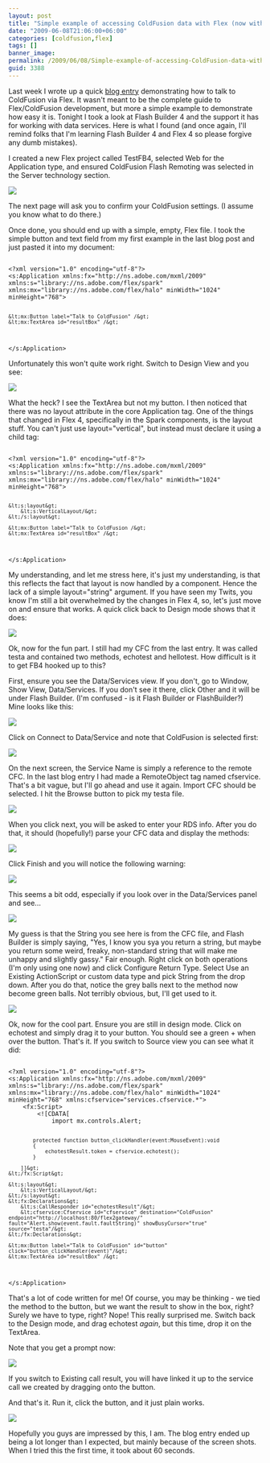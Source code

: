 ```yaml
---
layout: post
title: "Simple example of accessing ColdFusion data with Flex (now with Flash Builder 4)"
date: "2009-06-08T21:06:00+06:00"
categories: [coldfusion,flex]
tags: []
banner_image: 
permalink: /2009/06/08/Simple-example-of-accessing-ColdFusion-data-with-Flex-now-with-Flash-Builder-4
guid: 3388
---
```


Last week I wrote up a quick <a href="http://www.raymondcamden.com/index.cfm/2009/6/3/Simple-example-of-accessing-ColdFusion-data-with-Flex">blog entry</a> demonstrating how to talk to ColdFusion via Flex. It wasn't meant to be the complete guide to Flex/ColdFusion development, but more a simple example to demonstrate how easy it is. Tonight I took a look at Flash Builder 4 and the support it has for working with data services. Here is what I found (and once again, I'll remind folks that I'm learning Flash Builder 4 and Flex 4 so please forgive any dumb mistakes). 

I created a new Flex project called TestFB4, selected Web for the Application type, and ensured ColdFusion Flash Remoting was selected in the Server technology section.

<img src="https://static.raymondcamden.com/images/cfjedi//Picture 238.png">

The next page will ask you to confirm your ColdFusion settings. (I assume you know what to do there.)

Once done, you should end up with a simple, empty, Flex file. I took the simple button and text field from my first example in the last blog post and just pasted it into my document:

<code>
&lt;?xml version="1.0" encoding="utf-8"?&gt;
&lt;s:Application xmlns:fx="http://ns.adobe.com/mxml/2009" xmlns:s="library://ns.adobe.com/flex/spark" xmlns:mx="library://ns.adobe.com/flex/halo" minWidth="1024" minHeight="768"&gt;

	&lt;mx:Button label="Talk to ColdFusion" /&gt;
	&lt;mx:TextArea id="resultBox" /&gt;
   	
&lt;/s:Application&gt;
</code>

Unfortunately this won't quite work right. Switch to Design View and you see:

<img src="https://static.raymondcamden.com/images/cfjedi//Picture 328.png">

What the heck? I see the TextArea but not my button. I then noticed that there was no layout attribute in the core Application tag. One of the things that changed in Flex 4, specifically in the Spark components, is the layout stuff. You can't just use layout="vertical", but instead must declare it using a child tag:

<code>
&lt;?xml version="1.0" encoding="utf-8"?&gt;
&lt;s:Application xmlns:fx="http://ns.adobe.com/mxml/2009" xmlns:s="library://ns.adobe.com/flex/spark" xmlns:mx="library://ns.adobe.com/flex/halo" minWidth="1024" minHeight="768"&gt;

	&lt;s:layout&gt;
		&lt;s:VerticalLayout/&gt;
	&lt;/s:layout&gt;

	&lt;mx:Button label="Talk to ColdFusion /&gt;
	&lt;mx:TextArea id="resultBox" /&gt;
   	
&lt;/s:Application&gt;
</code>

My understanding, and let me stress here, it's just my understanding, is that this reflects the fact that layout is now handled by a component. Hence the lack of a simple layout="string" argument. If you have seen my Twits, you know I'm still a bit overwhelmed by the changes in Flex 4, so, let's just move on and ensure that works. A quick click back to Design mode shows that it does:

<img src="https://static.raymondcamden.com/images/cfjedi//Picture 412.png">

Ok, now for the fun part. I still had my CFC from the last entry. It was called testa and contained two methods, echotest and hellotest. How difficult is it to get FB4 hooked up to this?

First, ensure you see the Data/Services view. If you don't, go to Window, Show View, Data/Services. If you don't see it there, click Other and it will be under Flash Builder. (I'm confused - is it Flash Builder or FlashBuilder?) Mine looks like this:

<img src="https://static.raymondcamden.com/images/cfjedi//Picture 55.png">

Click on Connect to Data/Service and note that ColdFusion is selected first:

<img src="https://static.raymondcamden.com/images/cfjedi//Picture 62.png">

On the next screen, the Service Name is simply a reference to the remote CFC. In the last blog entry I had made a RemoteObject tag named cfservice. That's a bit vague, but I'll go ahead and use it again. Import CFC should be selected. I hit the Browse button to pick my testa file. 

<img src="https://static.raymondcamden.com/images/cfjedi//Picture 73.png">

When you click next, you will be asked to enter your RDS info. After you do that, it should (hopefully!) parse your CFC data and display the methods:

<img src="https://static.raymondcamden.com/images/cfjedi//Picture 81.png">

Click Finish and you will notice the following warning:

<img src="https://static.raymondcamden.com/images/cfjedi//Picture 91.png">

This seems a bit odd, especially if you look over in the Data/Services panel and see...

<img src="https://static.raymondcamden.com/images/cfjedi//Picture 10.png">

My guess is that the String you see here is from the CFC file, and Flash Builder is simply saying, "Yes, I know you sya you return a string, but maybe you return some weird, freaky, non-standard string that will make me unhappy and slightly gassy." Fair enough. Right click on both operations (I'm only using one now) and click Configure Return Type. Select Use an Existing ActionScript or custom data type and pick String from the drop down. After you do that, notice the grey balls next to the method now become green balls. Not terribly obvious, but, I'll get used to it.

<img src="https://static.raymondcamden.com/images/cfjedi//Picture 1110.png">

Ok, now for the cool part. Ensure you are still in design mode. Click on echotest and simply drag it to your button. You should see a green + when over the button. That's it. If you switch to Source view you can see what it did:

<code>
&lt;?xml version="1.0" encoding="utf-8"?&gt;
&lt;s:Application xmlns:fx="http://ns.adobe.com/mxml/2009" xmlns:s="library://ns.adobe.com/flex/spark" xmlns:mx="library://ns.adobe.com/flex/halo" minWidth="1024" minHeight="768" xmlns:cfservice="services.cfservice.*"&gt;
	&lt;fx:Script&gt;
		&lt;![CDATA[
			import mx.controls.Alert;

			protected function button_clickHandler(event:MouseEvent):void
			{
				echotestResult.token = cfservice.echotest();
			}

		]]&gt;
	&lt;/fx:Script&gt;

	&lt;s:layout&gt;
		&lt;s:VerticalLayout/&gt;
	&lt;/s:layout&gt;
	&lt;fx:Declarations&gt;
		&lt;s:CallResponder id="echotestResult"/&gt;
		&lt;cfservice:Cfservice id="cfservice" destination="ColdFusion" endpoint="http://localhost:80/flex2gateway/" fault="Alert.show(event.fault.faultString)" showBusyCursor="true" source="testa"/&gt;
	&lt;/fx:Declarations&gt;

	&lt;mx:Button label="Talk to ColdFusion" id="button" click="button_clickHandler(event)"/&gt;
	&lt;mx:TextArea id="resultBox" /&gt;
   	
&lt;/s:Application&gt;
</code>

That's a lot of code written for me! Of course, you may be thinking - we tied the method to the button, but we want the result to show in the box, right? Surely we have to type, right? Nope! This really surprised me. Switch back to the Design mode, and drag echotest <i>again</i>, but this time, drop it on the TextArea.

Note that you get a prompt now:

<img src="https://static.raymondcamden.com/images/cfjedi//Picture 1210.png">

If you switch to Existing call result, you will have linked it up to the service call we created by dragging onto the button. 

And that's it. Run it, click the button, and it just plain works.

<img src="https://static.raymondcamden.com/images/cfjedi//Picture 1310.png">

Hopefully you guys are impressed by this, I am. The blog entry ended up being a lot longer than I expected, but mainly because of the screen shots. When I tried this the first time, it took about 60 seconds.